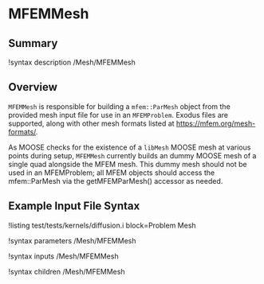 # MFEMMesh

## Summary

!syntax description /Mesh/MFEMMesh

## Overview

`MFEMMesh` is responsible for building a `mfem::ParMesh` object from the provided mesh input file
for use in an `MFEMProblem`. Exodus files are supported, along with other mesh formats listed at
<https://mfem.org/mesh-formats/>.

As MOOSE checks for the existence of a `libMesh` MOOSE mesh at various points during setup,
`MFEMMesh` currently builds an dummy MOOSE mesh of a single quad alongside the MFEM mesh. This dummy
mesh should not be used in an MFEMProblem; all MFEM objects should access the mfem::ParMesh via the
getMFEMParMesh() accessor as needed.

## Example Input File Syntax

!listing test/tests/kernels/diffusion.i block=Problem Mesh

!syntax parameters /Mesh/MFEMMesh

!syntax inputs /Mesh/MFEMMesh

!syntax children /Mesh/MFEMMesh
